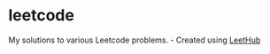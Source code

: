 # leetcode
My solutions to various Leetcode problems. - Created using [LeetHub](https://github.com/QasimWani/LeetHub)
